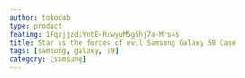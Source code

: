 ```yaml
---
author: tokodab
type: product
featimg: 1FqzjjzdiYntE-RxwyuM5gShj7a-Mrs4s
title: Star vs the forces of evil Samsung Galaxy S9 Case
tags: [samsung, galaxy, s9]
category: [samsung]
---
```

